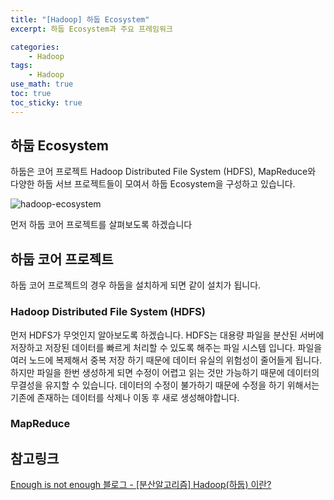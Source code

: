 ```yaml
--- 
title: "[Hadoop] 하둡 Ecosystem"
excerpt: 하둡 Ecosystem과 주요 프레임워크

categories:
    - Hadoop
tags:
    - Hadoop
use_math: true
toc: true
toc_sticky: true
---
```


## 하둡 Ecosystem

하둡은 코어 프로젝트 Hadoop Distributed File System (HDFS), MapReduce와 다양한 하둡 서브 프로젝트들이 모여서 하둡 Ecosystem을 구성하고 있습니다.

![hadoop-ecosystem](../../assets/images/hadoop/hadoop-ecosystem)

먼저 하둡 코어 프로젝트를 살펴보도록 하겠습니다

## 하둡 코어 프로젝트

하둡 코어 프로젝트의 경우 하둡을 설치하게 되면 같이 설치가 됩니다.

### Hadoop Distributed File System (HDFS)

먼저 HDFS가 무엇인지 알아보도록 하겠습니다.
HDFS는 대용량 파일을 분산된 서버에 저장하고 저장된 데이터를 빠르게 처리할 수 있도록 해주는 파일 시스템 입니다. 파일을 여러 노드에 복제해서 중복 저장 하기 때문에 데이터 유실의 위험성이 줄어들게 됩니다. 하지만 파일을 한번 생성하게 되면 수정이 어렵고 읽는 것만 가능하기 때문에 데이터의 무결성을 유지할 수 있습니다. 데이터의 수정이 불가하기 때문에 수정을 하기 위해서는 기존에 존재하는 데이터를 삭제나 이동 후 새로 생성해야합니다.  

### MapReduce



## 참고링크

[Enough is not enough 블로그 - [분산알고리즘] Hadoop(하둡) 이란?](https://eehoeskrap.tistory.com/219)

